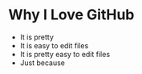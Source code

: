 # Why I Love GitHub

 * It is pretty
 * It is easy to edit files
 * It is pretty easy to edit files
 * Just because